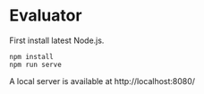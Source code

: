 # Evaluator

First install latest Node.js.

```
npm install
npm run serve
```

A local server is available at http://localhost:8080/

